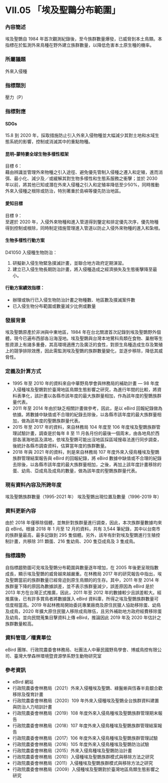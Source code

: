 # VII.05 「埃及聖䴉分布範圍」

<script type="text/javascript" src="http://cdn.mathjax.org/mathjax/latest/MathJax.js?config=TeX-AMS-MML_HTMLorMML"></script>

### 內容簡述
埃及聖䴉自 1984 年首次觀測紀錄後，至今族群數量爆發，已威脅到本土鳥類。本指標在於監測外來鳥種在野外建立族群數量，以降低危害本土原生種的機率。
### 所屬議題
外來入侵種
### 指標類別
壓力（P）
### 指標對應
#### SDGs
15.8
到 2020 年，採取措施防止引入外來入侵物種並大幅減少其對土地和水域生態系統的影響，控制或消滅其中的重點物種。
#### 昆明–蒙特婁全球生物多樣性框架
目標 6：<br>
藉由辨識並管理外來物種之引入途徑、避免優先管制入侵種之遷入和定殖，進而消弭、最小化、減少及／或緩解其對生物多樣性和生態系服務之衝擊；並於 2030 年以前，將其他已知或潛在外來入侵種之引入和定殖率降低至少50%，同時推動外來入侵種之根除或防治，特別著重於島嶼等優先防治地區。 
#### 愛知目標
目標 9：<br>
至遲於 2020 年，入侵外來物種和進入管道得到鑒定和排定優先次序，優先物種得到控制或根除，同時制定措施管理進入管道以防止入侵外來物種的進入和紮根。
#### 生物多樣性行動方案
D41050 入侵種生物防治：
1. 研擬新入侵生物緊急撲滅計畫，並聯合地方政府定期演習。
2. 建立已入侵生物長期防治計畫，將入侵種造成之經濟損失及生態衝擊降至最小。
#### 行動方案績效指標：
* 辦理或執行已入侵生物防治計畫之物種數、地區數及撲滅案件數
* 已入侵生物分布範圍或數量減少比例或數量
### 發展背景
埃及聖䴉原產於非洲與中東地區，1984 年在台北關渡首次記錄到埃及聖䴉野外個體，現今已遍布西部各沿海溼地。埃及聖䴉與台灣本地鷺科鳥類在食物、巢樹等生態資源上有諸多重疊，其高環境適應力及廣泛的食性，對原生鳥種造成生存及繁殖上的競爭排除效應，因此需監測埃及聖䴉的族群數量變化，並逐步移除，降低其威脅性。
### 定義及計算方式
* 1995 年至 2010 年的資料來自中華野鳥學會與林務局的補助計畫 — 98 年度入侵種埃及聖䴉對於臺灣地區鳥類生態影響之研究，為進行年間的比較，將資料表準化，該計畫以各縣市該年度的最大族群量相加，作為該年度的聖䴉族群量代表。
* 2011 年至 2014 年由於缺乏相關計畫做參考，因此，是以 eBird 回報紀錄做為依據。將數據中缺值或不合理的紀錄去除後，以各縣市該年度的最大族群量相加，做為該年度的聖䴉族群量代表。
* 2015 年至 2017 年的資料，來自林務局 104 年度至 106 年度埃及聖䴉族群管理試驗計畫，調查是於每年 8 至 11 月各月份的最後一個周末，由各地鳥於西部各濱海地區及濕地，依埃及聖䴉可能出沒地區採區域搜尋法進行同步調查，後統計各縣市調查資料，估算當年度的族群數量。
* 2018 年與 2021 年的資料，則是來自林務局 107 年度外來入侵鳥種埃及聖䴉族群管理結案報告與 eBird 的回報紀錄，將 eBird 數據中缺值或不合理的紀錄去除後，以各縣市該年度的最大族群量相加，之後，再加上該年度計畫移除的蛋、幼鳥、亞成鳥及成鳥的數量，做為該年度的聖䴉族群量代表。
### 現有資料內容及所跨年度
埃及聖䴉族群數量（1995-2021 年）
埃及聖䴉出現位置及數量（1996-2019 年）
### 資料更新內容
由於 2018 年僅移除個體，並無針對族群量進行調查，因此，本次族群量數據均來自 eBird。根據 2018 年 1 月至 12 月的資料，共有 3,544 筆紀錄，其中以台南市的族群量最高，最多記錄到 295 隻個體。另外，該年有針對埃及聖䴉進行生殖控制計畫，共移除 311 顆蛋、216 隻幼鳥、200 隻亞成鳥及 3 隻成鳥。
### 指標趨勢
自指標趨勢圖可見埃及聖䴉分布範圍與數量逐年增加，在 2005 年後更呈現指數成長，顯示埃及聖䴉的威脅越來越嚴重。在林務局 2017 年的研究報告中指出，埃及聖䴉當前的族群數量已經脅迫到原生鳥類的的生存。其中，2011 年至 2014 年族群量下降的原因為數據誤差，並不表示族群量減少，誤差原因為 eBird 是於 2013 年方在台灣正式推廣，因此，2011 年至 2012 年的數據較少且誤差較大。經推廣後，已有許多賞鳥者將數據匯入 eBird 資料庫，所得之埃及聖䴉族群數量可信度相當高。2019 年起林務局開始委託專業廠商及原住民獵人協助移除蛋、幼鳥及成鳥，2020 年擴大原住民獵人移除成鳥隊伍，且另外補助地方政府經費移除蛋及幼鳥，並向民間蒐集目擊資料上傳 eBird，推論因此 2019 年及 2020 年估計之族群數量較高。
### 資料管理／權責單位
eBird 團隊、行政院農委會林務局、社團法人中華民國野鳥學會、博威鳥控有限公司、臺灣大學森林環境暨資源學系野生動物研究室
### 參考資訊
* eBird 網站
* 行政院農委會林務局（2021）外來入侵種埃及聖䴉、綠鬣蜥與恆春半島銀合歡移除及復育計畫
* 行政院農委會林務局（2020）109 年外來入侵種埃及聖䴉全台族群資料建置與防治人力培訓計畫
* 行政院農委會林務局（2019）108 年度外來入侵鳥種埃及聖䴉族群管理期末報告
* 行政院農委會林務局（2018）107 年度外來入侵鳥種埃及聖䴉族群管理結案報告
* 行政院農委會林務局（2017）106 年度外來入侵鳥種埃及聖䴉族群管理試驗
* 行政院農委會林務局（2016）105 年度外來入侵鳥種埃及聖䴉防治試驗
* 行政院農委會林務局（2015）外來入侵鳥種埃及聖䴉防治計畫
* 行政院農委會林務局（2010）入侵種埃及聖䴉族群模式與移除方法之研究
* 行政院農委會林務局（2011）入侵種埃及聖䴉族群模式與移除方法之研究
* 行政院農委會林務局（2009）入侵種埃及聖䴉對於臺灣地區鳥類生態影響之研究
